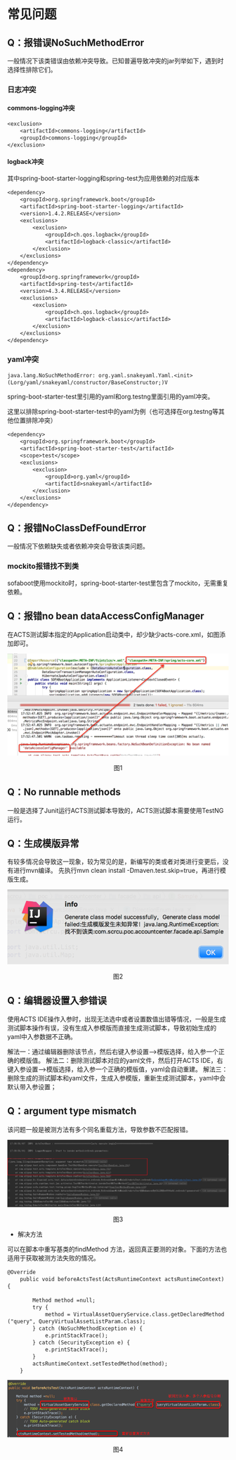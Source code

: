 # 常见问题

## Q：报错误NoSuchMethodError

一般情况下该类错误由依赖冲突导致。已知普遍导致冲突的jar列举如下，遇到时选择性排除它们。

### 日志冲突
#### commons-logging冲突
```
<exclusion>
    <artifactId>commons-logging</artifactId>
    <groupId>commons-logging</groupId>
</exclusion>
```

#### logback冲突
其中spring-boot-starter-logging和spring-test为应用依赖的对应版本
```
<dependency>
    <groupId>org.springframework.boot</groupId>
    <artifactId>spring-boot-starter-logging</artifactId>
    <version>1.4.2.RELEASE</version>
    <exclusions>
        <exclusion>
            <groupId>ch.qos.logback</groupId>
            <artifactId>logback-classic</artifactId>
        </exclusion>
    </exclusions>
</dependency>
<dependency>
    <groupId>org.springframework</groupId>
    <artifactId>spring-test</artifactId>
    <version>4.3.4.RELEASE</version>
    <exclusions>
        <exclusion>
            <groupId>ch.qos.logback</groupId>
            <artifactId>logback-classic</artifactId>
        </exclusion>
    </exclusions>
</dependency>
```

### yaml冲突

```
java.lang.NoSuchMethodError: org.yaml.snakeyaml.Yaml.<init>(Lorg/yaml/snakeyaml/constructor/BaseConstructor;)V
```

spring-boot-starter-test里引用的yaml和org.testng里面引用的yaml冲突。

这里以排除spring-boot-starter-test中的yaml为例（也可选择在org.testng等其他位置排除冲突）
```
<dependency>
    <groupId>org.springframework.boot</groupId>
    <artifactId>spring-boot-starter-test</artifactId>
    <scope>test</scope>
    <exclusions>
        <exclusion>
            <groupId>org.yaml</groupId>
            <artifactId>snakeyaml</artifactId>
        </exclusion>
    </exclusions>
</dependency>
```

## Q：报错NoClassDefFoundError

一般情况下依赖缺失或者依赖冲突会导致该类问题。

### mockito报错找不到类

sofaboot使用mockito时，spring-boot-starter-test里包含了mockito，无需重复依赖。

## Q：报错no bean dataAccessConfigManager

在ACTS测试脚本指定的Application启动类中，却少缺少acts-core.xml，如图添加即可。

![faq_01.png](./resources/faq/faq_1.png)
<div data-type="alignment" data-value="center" style="text-align:center">
  <div data-type="p">图1</div>
</div>


## Q：No runnable methods

一般是选择了Junit运行ACTS测试脚本导致的，ACTS测试脚本需要使用TestNG运行。

## Q：生成模版异常
有较多情况会导致这一现象，较为常见的是，新编写的类或者对类进行变更后，没有进行mvn编译。
先执行mvn clean install -Dmaven.test.skip=true，再进行模版生成。

![image | left](./resources/faq/faq_2.png)
<div data-type="alignment" data-value="center" style="text-align:center">
  <div data-type="p">图2</div>
</div>

## Q：编辑器设置入参错误
使用ACTS IDE操作入参时，出现无法选中或者设置数值出错等情况，一般是生成测试脚本操作有误，没有生成入参模版而直接生成测试脚本，导致初始生成的yaml中入参数据不正确。

解法一：通过编辑器删除该节点，然后右键入参设置-->模版选择，给入参一个正确的模版值。
解法二：删除测试脚本对应的yaml文件，然后打开ACTS IDE，右键入参设置-->模版选择，给入参一个正确的模版值，yaml会自动重建。
解法三：删除生成的测试脚本和yaml文件，生成入参模版，重新生成测试脚本，yaml中会默认带入参设置；

## Q：argument type mismatch
该问题一般是被测方法有多个同名重载方法，导致参数不匹配报错。

![image | left](./resources/faq/faq_3.png)
<div data-type="alignment" data-value="center" style="text-align:center">
  <div data-type="p">图3</div>
</div>

+ 解决方法

可以在脚本中重写基类的findMethod 方法，返回真正要测的对象。下面的方法也适用于获取被测方法失败的情况。 

```
@Override
    public void beforeActsTest(ActsRuntimeContext actsRuntimeContext) {

        Method method =null;
        try {
            method = VirtualAssetQueryService.class.getDeclaredMethod ("query", QueryVirtualAssetListParam.class);
        } catch (NoSuchMethodException e) {
            e.printStackTrace();
        } catch (SecurityException e) {
            e.printStackTrace();
        }
        actsRuntimeContext.setTestedMethod(method);
    }
```

![image | left](./resources/faq/faq_4.png)
<div data-type="alignment" data-value="center" style="text-align:center">
  <div data-type="p">图4</div>
</div>
